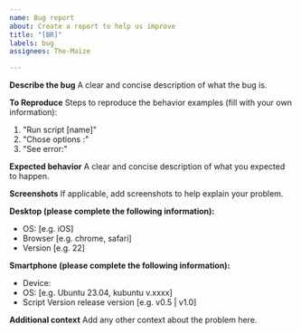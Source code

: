 ```yaml
---
name: Bug report
about: Create a report to help us improve
title: "[BR]"
labels: bug
assignees: The-Maize

---
```


**Describe the bug**
A clear and concise description of what the bug is.

**To Reproduce**
Steps to reproduce the behavior examples (fill with your own information):
1. "Run script [name]"
2. "Chose options :"
3. "See error:" 

**Expected behavior**
A clear and concise description of what you expected to happen.

**Screenshots**
If applicable, add screenshots to help explain your problem.

**Desktop (please complete the following information):**
 - OS: [e.g. iOS]
 - Browser [e.g. chrome, safari]
 - Version [e.g. 22]

**Smartphone (please complete the following information):**
 - Device:  
 - OS: [e.g. Ubuntu 23.04, kubuntu v.xxxx]
 - Script Version release version [e.g. v0.5 | v1.0]

**Additional context**
Add any other context about the problem here.
